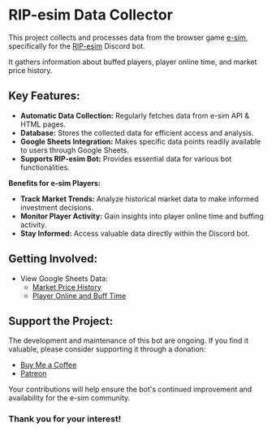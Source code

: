 # RIP-esim Data Collector

This project collects and processes data from the browser game [e-sim](https://alpha.e-sim.org), specifically for
the [RIP-esim](https://github.com/akiva-skolnik/RIP-esim-bot) Discord bot.  

It gathers information about buffed players, player online time, and market price history.

## Key Features:

* **Automatic Data Collection:** Regularly fetches data from e-sim API & HTML pages.
* **Database:** Stores the collected data for efficient access and analysis.
* **Google Sheets Integration:** Makes specific data points readily available to users through Google Sheets.
* **Supports RIP-esim Bot:** Provides essential data for various bot functionalities.

**Benefits for e-sim Players:**

* **Track Market Trends:** Analyze historical market data to make informed investment decisions.
* **Monitor Player Activity:** Gain insights into player online time and buffing activity.
* **Stay Informed:** Access valuable data directly within the Discord bot.

## Getting Involved:

* View Google Sheets Data:
    * [Market Price History](https://docs.google.com/spreadsheets/d/17y8qEU4aHQRTXKdnlM278z3SDzY16bmxMwrZ0RKWcEI)
    * [Player Online and Buff Time](https://docs.google.com/spreadsheets/d/1KqxbZ9LqS191wRf1VGLNl-aw6UId9kmUE0k7NfKQdI4#gid=1812695346)

## Support the Project:

The development and maintenance of this bot are ongoing. If you find it valuable, please consider supporting it through
a donation:

- [Buy Me a Coffee](https://www.buymeacoffee.com/ripEsim)
- [Patreon](https://www.patreon.com/ripEsim)

Your contributions will help ensure the bot's continued improvement and availability for the e-sim community.

### Thank you for your interest!
